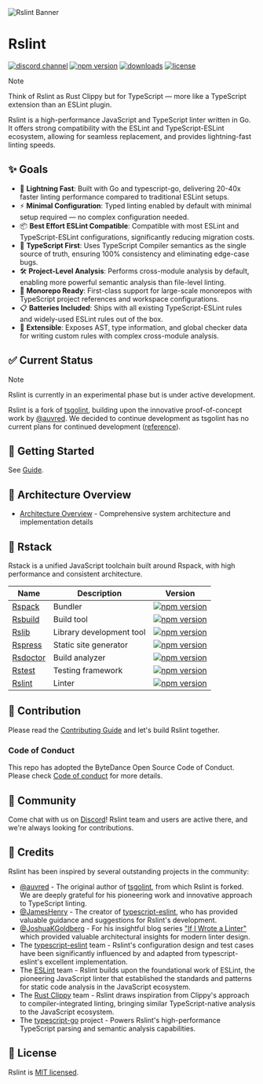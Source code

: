 <picture>
  <img alt="Rslint Banner" src="https://assets.rspack.rs/rslint/rslint-banner.png">
</picture>

# Rslint

<p>
  <a href="https://discord.gg/YtTedhuq7N"><img src="https://img.shields.io/badge/chat-discord-blue?style=flat-square&logo=discord&colorA=564341&colorB=EDED91" alt="discord channel" /></a>
  <a href="https://npmjs.com/package/@rslint/core?activeTab=readme"><img src="https://img.shields.io/npm/v/@rslint/core?style=flat-square&colorA=564341&colorB=EDED91" alt="npm version" /></a>
  <a href="https://npmcharts.com/compare/@rslint/core?minimal=true"><img src="https://img.shields.io/npm/dm/@rslint/core.svg?style=flat-square&colorA=564341&colorB=EDED91" alt="downloads" /></a>
  <a href="https://github.com/web-infra-dev/rslint/blob/main/LICENSE"><img src="https://img.shields.io/badge/License-MIT-blue.svg?style=flat-square&colorA=564341&colorB=EDED91" alt="license" /></a>
</p>

> [!NOTE]
> Think of Rslint as Rust Clippy but for TypeScript — more like a TypeScript extension than an ESLint plugin.

Rslint is a high-performance JavaScript and TypeScript linter written in Go. It offers strong compatibility with the ESLint and TypeScript-ESLint ecosystem, allowing for seamless replacement, and provides lightning-fast linting speeds.

## ✨ Goals

- 🚀 **Lightning Fast**: Built with Go and typescript-go, delivering 20-40x faster linting performance compared to traditional ESLint setups.
- ⚡ **Minimal Configuration**: Typed linting enabled by default with minimal setup required — no complex configuration needed.
- 📦 **Best Effort ESLint Compatible**: Compatible with most ESLint and TypeScript-ESLint configurations, significantly reducing migration costs.
- 🎯 **TypeScript First**: Uses TypeScript Compiler semantics as the single source of truth, ensuring 100% consistency and eliminating edge-case bugs.
- 🛠️ **Project-Level Analysis**: Performs cross-module analysis by default, enabling more powerful semantic analysis than file-level linting.
- 🏢 **Monorepo Ready**: First-class support for large-scale monorepos with TypeScript project references and workspace configurations.
- 📋 **Batteries Included**: Ships with all existing TypeScript-ESLint rules and widely-used ESLint rules out of the box.
- 🔧 **Extensible**: Exposes AST, type information, and global checker data for writing custom rules with complex cross-module analysis.

## ✅ Current Status

> [!NOTE]
> Rslint is currently in an experimental phase but is under active development.

Rslint is a fork of [tsgolint](https://github.com/typescript-eslint/tsgolint), building upon the innovative proof-of-concept work by [@auvred](https://github.com/auvred). We decided to continue development as tsgolint has no current plans for continued development ([reference](https://x.com/bradzacher/status/1943475629376282998)).

## 🚀 Getting Started

See [Guide](./website/docs/guide/index.md).

## 📖 Architecture Overview

- [Architecture Overview](./architecture.md) - Comprehensive system architecture and implementation details

## 🦀 Rstack

Rstack is a unified JavaScript toolchain built around Rspack, with high performance and consistent architecture.

| Name                                                  | Description              | Version                                                                                                                                                                          |
| ----------------------------------------------------- | ------------------------ | -------------------------------------------------------------------------------------------------------------------------------------------------------------------------------- |
| [Rspack](https://github.com/web-infra-dev/rspack)     | Bundler                  | <a href="https://npmjs.com/package/@rspack/core"><img src="https://img.shields.io/npm/v/@rspack/core?style=flat-square&colorA=564341&colorB=EDED91" alt="npm version" /></a>     |
| [Rsbuild](https://github.com/web-infra-dev/rsbuild)   | Build tool               | <a href="https://npmjs.com/package/@rsbuild/core"><img src="https://img.shields.io/npm/v/@rsbuild/core?style=flat-square&colorA=564341&colorB=EDED91" alt="npm version" /></a>   |
| [Rslib](https://github.com/web-infra-dev/rslib)       | Library development tool | <a href="https://npmjs.com/package/@rslib/core"><img src="https://img.shields.io/npm/v/@rslib/core?style=flat-square&colorA=564341&colorB=EDED91" alt="npm version" /></a>       |
| [Rspress](https://github.com/web-infra-dev/rspress)   | Static site generator    | <a href="https://npmjs.com/package/@rspress/core"><img src="https://img.shields.io/npm/v/@rspress/core?style=flat-square&colorA=564341&colorB=EDED91" alt="npm version" /></a>   |
| [Rsdoctor](https://github.com/web-infra-dev/rsdoctor) | Build analyzer           | <a href="https://npmjs.com/package/@rsdoctor/core"><img src="https://img.shields.io/npm/v/@rsdoctor/core?style=flat-square&colorA=564341&colorB=EDED91" alt="npm version" /></a> |
| [Rstest](https://github.com/web-infra-dev/rstest)     | Testing framework        | <a href="https://npmjs.com/package/@rstest/core"><img src="https://img.shields.io/npm/v/@rstest/core?style=flat-square&colorA=564341&colorB=EDED91" alt="npm version" /></a>     |
| [Rslint](https://github.com/web-infra-dev/rslint)     | Linter                   | <a href="https://npmjs.com/package/@rslint/core"><img src="https://img.shields.io/npm/v/@rslint/core?style=flat-square&colorA=564341&colorB=EDED91" alt="npm version" /></a>     |

## 🤝 Contribution

Please read the [Contributing Guide](https://github.com/web-infra-dev/rslint/blob/main/CONTRIBUTING.md) and let's build Rslint together.

### Code of Conduct

This repo has adopted the ByteDance Open Source Code of Conduct. Please check [Code of conduct](./CODE_OF_CONDUCT.md) for more details.

## 💬 Community

Come chat with us on [Discord](https://discord.gg/uPSudkun2b)! Rslint team and users are active there, and we're always looking for contributions.

## 🙏 Credits

Rslint has been inspired by several outstanding projects in the community:

- [@auvred](https://github.com/auvred) - The original author of [tsgolint](https://github.com/typescript-eslint/tsgolint), from which Rslint is forked. We are deeply grateful for his pioneering work and innovative approach to TypeScript linting.
- [@JamesHenry](https://github.com/JamesHenry) - The creator of [typescript-eslint](https://github.com/typescript-eslint/typescript-eslint), who has provided valuable guidance and suggestions for Rslint's development.
- [@JoshuaKGoldberg](https://github.com/JoshuaKGoldberg) - For his insightful blog series ["If I Wrote a Linter"](https://www.joshuakgoldberg.com/blog/if-i-wrote-a-linter-part-1-architecture/) which provided valuable architectural insights for modern linter design.
- The [typescript-eslint](https://github.com/typescript-eslint) team - Rslint's configuration design and test cases have been significantly influenced by and adapted from typescript-eslint's excellent implementation.
- The [ESLint](https://github.com/eslint/eslint) team - Rslint builds upon the foundational work of ESLint, the pioneering JavaScript linter that established the standards and patterns for static code analysis in the JavaScript ecosystem.
- The [Rust Clippy](https://github.com/rust-lang/rust-clippy) team - Rslint draws inspiration from Clippy's approach to compiler-integrated linting, bringing similar TypeScript-native analysis to the JavaScript ecosystem.
- The [typescript-go](https://github.com/microsoft/typescript-go) project - Powers Rslint's high-performance TypeScript parsing and semantic analysis capabilities.

## 📖 License

Rslint is [MIT licensed](https://github.com/web-infra-dev/rslint/blob/main/LICENSE).
